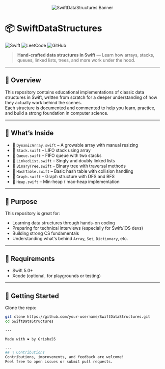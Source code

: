 <p align="center">
  <img src="headimage" alt="SwiftDataStructures Banner" />
</p>

# 📦 SwiftDataStructures
![Swift](https://img.shields.io/badge/Swift-FA7343?style=for-the-badge&logo=swift&logoColor=white)
![LeetCode](https://img.shields.io/badge/LeetCode-Solutions-orange?style=for-the-badge&logo=leetcode&logoColor=white)
![GitHub](https://img.shields.io/badge/Author-Grisha55-blue?style=for-the-badge)
> **Hand-crafted data structures in Swift** — Learn how arrays, stacks, queues, linked lists, trees, and more work under the hood.

---

## 📘 Overview

This repository contains educational implementations of classic data structures in Swift, written from scratch for a deeper understanding of how they actually work behind the scenes.  
Each structure is documented and commented to help you learn, practice, and build a strong foundation in computer science.

---

## 🧠 What’s Inside

- 📂 `DynamicArray.swift` – A growable array with manual resizing
- 📂 `Stack.swift` – LIFO stack using array
- 📂 `Queue.swift` – FIFO queue with two stacks
- 📂 `LinkedList.swift` – Singly and doubly linked lists
- 📂 `BinaryTree.swift` – Binary tree with traversal methods
- 📂 `HashTable.swift` – Basic hash table with collision handling
- 📂 `Graph.swift` – Graph structure with DFS and BFS
- 📂 `Heap.swift` – Min-heap / max-heap implementation

---

## 🎯 Purpose

This repository is great for:

- Learning data structures through hands-on coding
- Preparing for technical interviews (especially for Swift/iOS devs)
- Building strong CS fundamentals
- Understanding what's behind `Array`, `Set`, `Dictionary`, etc.

---

## 🧰 Requirements

- Swift 5.0+
- Xcode (optional, for playgrounds or testing)

---

## 🚀 Getting Started

Clone the repo:

```bash
git clone https://github.com/your-username/SwiftDataStructures.git
cd SwiftDataStructures

---

Made with ❤️ by Grisha55

---
## 🤝 Contributions
Contributions, improvements, and feedback are welcome!
Feel free to open issues or submit pull requests.


